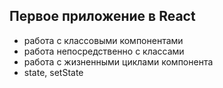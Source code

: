 ## Первое приложение в React

* работа с классовыми компонентами
* работа непосредственно с классами
* работа с жизненными циклами компонента
* state, setState